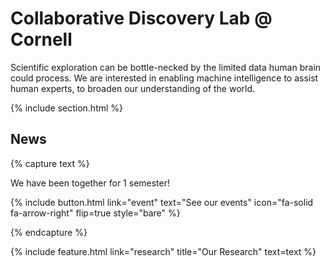 ---
---

# **Collaborative Discovery Lab @ Cornell**

Scientific exploration can be bottle-necked by the limited data human brain could process. We are interested in enabling machine intelligence to assist human experts, to broaden our understanding of the world.

{% include section.html %}

## News

{% capture text %}

We have been together for 1 semester!

{%
  include button.html
  link="event"
  text="See our events"
  icon="fa-solid fa-arrow-right"
  flip=true
  style="bare"
%}

{% endcapture %}

{%
  include feature.html
  link="research"
  title="Our Research"
  text=text
%}